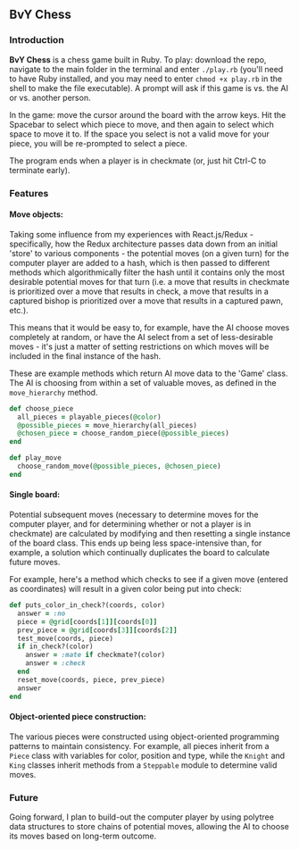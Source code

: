 ## BvY Chess

### Introduction

**BvY Chess** is a chess game built in Ruby. To play: download the repo, navigate to the main folder in the terminal and enter `./play.rb` (you'll need to have Ruby installed, and you may need to enter `chmod +x play.rb` in the shell to make the file executable). A prompt will ask if this game is vs. the AI or vs. another person.

In the game: move the cursor around the board with the arrow keys. Hit the Spacebar to select which piece to move, and then again to select which space to move it to. If the space you select is not a valid move for your piece, you will be re-prompted to select a piece.

The program ends when a player is in checkmate (or, just hit Ctrl-C to terminate early).

### Features

#### Move objects: ####
Taking some influence from my experiences with React.js/Redux - specifically, how the Redux architecture passes data down from an initial 'store' to various components - the potential moves (on a given turn) for the computer player are added to a hash, which is then passed to different methods which algorithmically filter the hash until it contains only the most desirable potential moves for that turn (i.e. a move that results in checkmate is prioritized over a move that results in check, a move that results in a captured bishop is prioritized over a move that results in a captured pawn, etc.).

This means that it would be easy to, for example, have the AI choose moves completely at random, or have the AI select from a set of less-desirable moves - it's just a matter of setting restrictions on which moves will be included in the final instance of the hash.

These are example methods which return AI move data to the 'Game' class. The AI is choosing from within a set of valuable moves, as defined in the `move_hierarchy` method.

```ruby
def choose_piece
  all_pieces = playable_pieces(@color)
  @possible_pieces = move_hierarchy(all_pieces)
  @chosen_piece = choose_random_piece(@possible_pieces)
end

def play_move
  choose_random_move(@possible_pieces, @chosen_piece)
end
```

#### Single board: ####
Potential subsequent moves (necessary to determine moves for the computer player, and for determining whether or not a player is in checkmate) are calculated by modifying and then resetting a single instance of the board class. This ends up being less space-intensive than, for example, a solution which continually duplicates the board to calculate future moves.

For example, here's a method which checks to see if a given move (entered as coordinates) will result in a given color being put into check:

```ruby
def puts_color_in_check?(coords, color)
  answer = :no
  piece = @grid[coords[1]][coords[0]]
  prev_piece = @grid[coords[3]][coords[2]]
  test_move(coords, piece)
  if in_check?(color)
    answer = :mate if checkmate?(color)
    answer = :check
  end
  reset_move(coords, piece, prev_piece)
  answer
end
```

#### Object-oriented piece construction: ####
The various pieces were constructed using object-oriented programming patterns to maintain consistency. For example, all pieces inherit from a `Piece` class with variables for color, position and type, while the `Knight` and `King` classes inherit methods from a `Steppable` module to determine valid moves.

### Future

Going forward, I plan to build-out the computer player by using polytree data structures to store chains of potential moves, allowing the AI to choose its moves based on long-term outcome.
